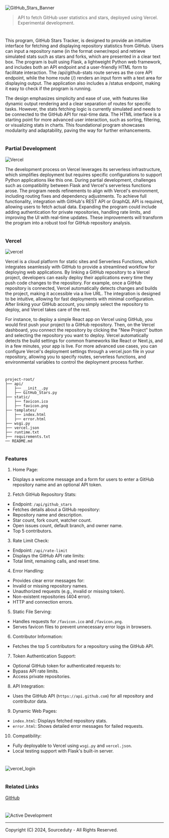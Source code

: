 ![GitHub_Stars_Banner](https://github.com/user-attachments/assets/6e20d313-5d42-48b2-ad03-31c29acf9e49)

> API to fetch GitHub user statistics and stars, deployed using Vercel. Experimental development.
#

This program, GitHub Stars Tracker, is designed to provide an intuitive interface for fetching and displaying repository statistics from GitHub. Users can input a repository name (in the format owner/repo) and retrieve simulated stats such as stars and forks, which are presented in a clear text box. The program is built using Flask, a lightweight Python web framework, and includes both an API endpoint and a user-friendly HTML form to facilitate interaction. The /api/github-stats route serves as the core API endpoint, while the home route (/) renders an input form with a text area for displaying output. The application also includes a /status endpoint, making it easy to check if the program is running.

The design emphasizes simplicity and ease of use, with features like dynamic output rendering and a clear separation of routes for specific tasks. However, the stats fetching logic is currently simulated and needs to be connected to the GitHub API for real-time data. The HTML interface is a starting point for more advanced user interaction, such as sorting, filtering, or visualizing stats in charts. This foundational program showcases modularity and adaptability, paving the way for further enhancements.

#
### Partial Development

![Vercel](https://github.com/user-attachments/assets/d51592ca-5a0e-4d0f-939c-cc87c5c1d120)

The development process on Vercel leverages its serverless infrastructure, which simplifies deployment but requires specific configurations to support Python applications like this one. During partial development, challenges such as compatibility between Flask and Vercel's serverless functions arose. The program needs refinements to align with Vercel's environment, including routing fixes and dependency adjustments. To achieve full functionality, integration with GitHub's REST API or GraphQL API is required, allowing users to fetch actual data. Expanding the program could include adding authentication for private repositories, handling rate limits, and improving the UI with real-time updates. These improvements will transform the program into a robust tool for GitHub repository analysis.

#
### Vercel

![vercel](https://github.com/user-attachments/assets/67cd9d57-cead-4d74-b3dc-b9c23a29650f)

Vercel is a cloud platform for static sites and Serverless Functions, which integrates seamlessly with GitHub to provide a streamlined workflow for deploying web applications. By linking a GitHub repository to a Vercel project, developers can easily deploy their applications every time they push code changes to the repository. For example, once a GitHub repository is connected, Vercel automatically detects changes and builds the project, making it accessible via a live URL. The integration is designed to be intuitive, allowing for fast deployments with minimal configuration. After linking your GitHub account, you simply select the repository to deploy, and Vercel takes care of the rest.

For instance, to deploy a simple React app on Vercel using GitHub, you would first push your project to a GitHub repository. Then, on the Vercel dashboard, you connect the repository by clicking the "New Project" button and selecting the repository you want to deploy. Vercel automatically detects the build settings for common frameworks like React or Next.js, and in a few minutes, your app is live. For more advanced use cases, you can configure Vercel's deployment settings through a vercel.json file in your repository, allowing you to specify routes, serverless functions, and environmental variables to control the deployment process further.

#

```
project-root/
├── api/
│   ├── __init__.py
│   ├── GitHub_Stars.py
├── static/
│   ├── favicon.ico
│   ├── favicon.png
├── templates/
│   ├── index.html
│   ├── error.html
├── wsgi.py
├── vercel.json
├── runtime.txt
├── requirements.txt
── README.md
```

#
### Features

1. Home Page:

- Displays a welcome message and a form for users to enter a GitHub repository name and an optional API token.

2. Fetch GitHub Repository Stats:

- Endpoint: `/api/github_stars`
- Fetches details about a GitHub repository:
 - Repository name and description.
 - Star count, fork count, watcher count.
 - Open issues count, default branch, and owner name.
 - Top 5 contributors.

3. Rate Limit Check:

- Endpoint: `/api/rate-limit`
- Displays the GitHub API rate limits:
 - Total limit, remaining calls, and reset time.

4. Error Handling:

- Provides clear error messages for:
 - Invalid or missing repository names.
 - Unauthorized requests (e.g., invalid or missing token).
 - Non-existent repositories (404 error).
 - HTTP and connection errors.

5. Static File Serving:

- Handles requests for `/favicon.ico` and `/favicon.png`.
- Serves favicon files to prevent unnecessary error logs in browsers.

6. Contributor Information:

- Fetches the top 5 contributors for a repository using the GitHub API.

7. Token Authentication Support:

- Optional GitHub token for authenticated requests to:
 - Bypass API rate limits.
 - Access private repositories.

8. API Integration:

- Uses the GitHub API (`https://api.github.com`) for all repository and contributor data.

9. Dynamic Web Pages:

- `index.html`: Displays fetched repository stats.
- `error.html`: Shows detailed error messages for failed requests.

10. Compatibility:

- Fully deployable to Vercel using `wsgi.py` and `vercel.json`.
- Local testing support with Flask's built-in server.

#
![vercel_login](https://github.com/user-attachments/assets/74173269-e916-4509-9b64-95a1b5baf4d5)

#
### Related Links

[GitHub](https://github.com/sourceduty/GitHub)

#
![Active Development](https://github.com/user-attachments/assets/8c7cee43-3c51-4741-a101-c3bbb9ae21a7)

***
Copyright (C) 2024, Sourceduty - All Rights Reserved.
